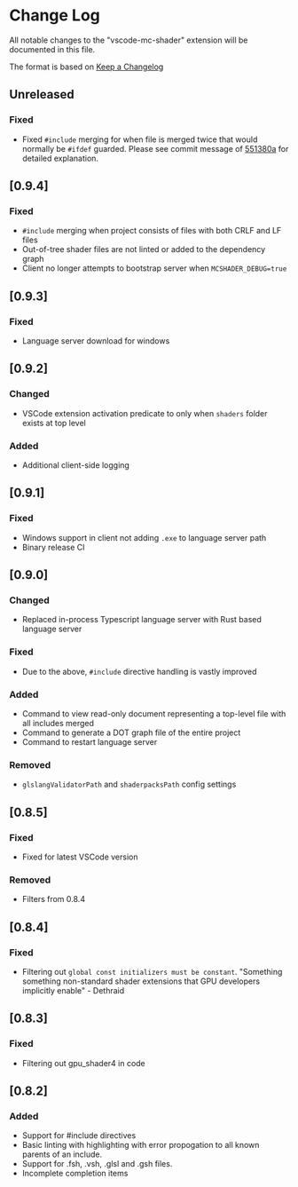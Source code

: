 # Change Log

All notable changes to the "vscode-mc-shader" extension will be documented in this file.

The format is based on [Keep a Changelog](http://keepachangelog.com/en/1.0.0/)

## Unreleased

### Fixed

- Fixed `#include` merging for when file is merged twice that would normally be `#ifdef` guarded. Please see commit message of [551380a](https://github.com/Strum355/mcshader-lsp/commit/551380a6ed00709287460b7d8c88e7803956052c) for detailed explanation.

## [0.9.4]

### Fixed

- `#include` merging when project consists of files with both CRLF and LF files
- Out-of-tree shader files are not linted or added to the dependency graph
- Client no longer attempts to bootstrap server when `MCSHADER_DEBUG=true`

## [0.9.3]

### Fixed

- Language server download for windows

## [0.9.2]

### Changed

- VSCode extension activation predicate to only when `shaders` folder exists at top level

### Added

- Additional client-side logging

## [0.9.1]

### Fixed

- Windows support in client not adding `.exe` to language server path
- Binary release CI

## [0.9.0]

### Changed

- Replaced in-process Typescript language server with Rust based language server

### Fixed

- Due to the above, `#include` directive handling is vastly improved

### Added

- Command to view read-only document representing a top-level file with all includes merged
- Command to generate a DOT graph file of the entire project
- Command to restart language server

### Removed

- `glslangValidatorPath` and `shaderpacksPath` config settings

## [0.8.5]

### Fixed

- Fixed for latest VSCode version

### Removed

- Filters from 0.8.4

## [0.8.4]

### Fixed

- Filtering out `global const initializers must be constant`. "Something something non-standard shader extensions that GPU developers implicitly enable" - Dethraid

## [0.8.3]

### Fixed

- Filtering out gpu_shader4 in code

## [0.8.2]

### Added

- Support for #include directives
- Basic linting with highlighting with error propogation to all known parents of an include.
- Support for .fsh, .vsh, .glsl and .gsh files.
- Incomplete completion items
